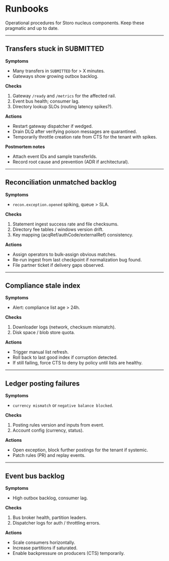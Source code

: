 # Runbooks

Operational procedures for Storo nucleus components. Keep these pragmatic and up to date.

---

## Transfers stuck in SUBMITTED

**Symptoms**  
- Many transfers in `SUBMITTED` for > X minutes.  
- Gateways show growing outbox backlog.

**Checks**  
1. Gateway `/ready` and `/metrics` for the affected rail.  
2. Event bus health; consumer lag.  
3. Directory lookup SLOs (routing latency spikes?).  

**Actions**  
- Restart gateway dispatcher if wedged.  
- Drain DLQ after verifying poison messages are quarantined.  
- Temporarily throttle creation rate from CTS for the tenant with spikes.  

**Postmortem notes**  
- Attach event IDs and sample transferIds.  
- Record root cause and prevention (ADR if architectural).

---

## Reconciliation unmatched backlog

**Symptoms**  
- `recon.exception.opened` spiking, queue > SLA.  

**Checks**  
1. Statement ingest success rate and file checksums.  
2. Directory fee tables / windows version drift.  
3. Key mapping (acqRef/authCode/externalRef) consistency.  

**Actions**  
- Assign operators to bulk-assign obvious matches.  
- Re-run ingest from last checkpoint if normalization bug found.  
- File partner ticket if delivery gaps observed.  

---

## Compliance stale index

**Symptoms**  
- Alert: compliance list age > 24h.  

**Checks**  
1. Downloader logs (network, checksum mismatch).  
2. Disk space / blob store quota.  

**Actions**  
- Trigger manual list refresh.  
- Roll back to last good index if corruption detected.  
- If still failing, force CTS to deny by policy until lists are healthy.  

---

## Ledger posting failures

**Symptoms**  
- `currency mismatch` or `negative balance blocked`.  

**Checks**  
1. Posting rules version and inputs from event.  
2. Account config (currency, status).  

**Actions**  
- Open exception, block further postings for the tenant if systemic.  
- Patch rules (PR) and replay events.  

---

## Event bus backlog

**Symptoms**  
- High outbox backlog, consumer lag.  

**Checks**  
1. Bus broker health, partition leaders.  
2. Dispatcher logs for auth / throttling errors.  

**Actions**  
- Scale consumers horizontally.  
- Increase partitions if saturated.  
- Enable backpressure on producers (CTS) temporarily.
